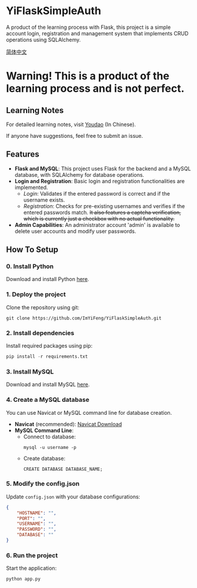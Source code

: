 # YiFlaskSimpleAuth
A product of the learning process with Flask, this project is a simple account login, registration and management system that implements CRUD operations using SQLAlchemy.

[简体中文](./README_zh-CN.md)

# Warning! This is a product of the learning process and is not perfect.

## Learning Notes
For detailed learning notes, visit [Youdao](https://note.youdao.com/s/UbftD0FH) (In Chinese).

If anyone have suggestions, feel free to submit an issue.

## Features

- **Flask and MySQL**: This project uses Flask for the backend and a MySQL database, with SQLAlchemy for database operations.
- **Login and Registration**: Basic login and registration functionalities are implemented.
  - *Login*: Validates if the entered password is correct and if the username exists.
  - *Registration*: Checks for pre-existing usernames and verifies if the entered passwords match. ~~It also features a captcha verification, which is currently just a checkbox with no actual functionality.~~
- **Admin Capabilities**: An administrator account 'admin' is available to delete user accounts and modify user passwords.

## How To Setup

### 0. Install Python
Download and install Python [here](https://www.python.org/downloads/).

### 1. Deploy the project
Clone the repository using git:
```git
git clone https://github.com/ImYiFeng/YiFlaskSimpleAuth.git
```

### 2. Install dependencies
Install required packages using pip:
```python
pip install -r requirements.txt
```

### 3. Install MySQL
Download and install MySQL [here](https://dev.mysql.com/downloads/mysql/).

### 4. Create a MySQL database
You can use Navicat or MySQL command line for database creation.

- **Navicat** (recommended): [Navicat Download](https://www.navicat.com/)
- **MySQL Command Line**:
  - Connect to database:
    ```
    mysql -u username -p
    ```
  - Create database:
    ```
    CREATE DATABASE DATABASE_NAME;
    ```

### 5. Modify the config.json
Update `config.json` with your database configurations:
```json
{
    "HOSTNAME": "",
    "PORT": "",
    "USERNAME": "",
    "PASSWORD": "",
    "DATABASE": ""
}
```

### 6. Run the project
Start the application:
```python
python app.py
```
